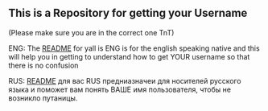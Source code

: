 ## This is a Repository for getting your Username
(Please make sure you are in the correct one TnT)


ENG:
The [README](https://github.com/NukaNekoTTV/Getting-a-Username-VS-Code-/blob/main/README%20ENG.md) for yall is ENG is for the english speaking native and this will help you in getting to understand how to get YOUR username so that there is no confusion

RUS:
[README](https://github.com/NukaNekoTTV/Getting-a-Username-VS-Code-/blob/main/ПРОЧИТАЙТЕ%20МЕНЯ%20(РУСЬ).md) для вас RUS предниазначеи для носителей русского языка и поможет вам понять ВАШЕ имя пользователя, чтобы не возникло путаницы.

